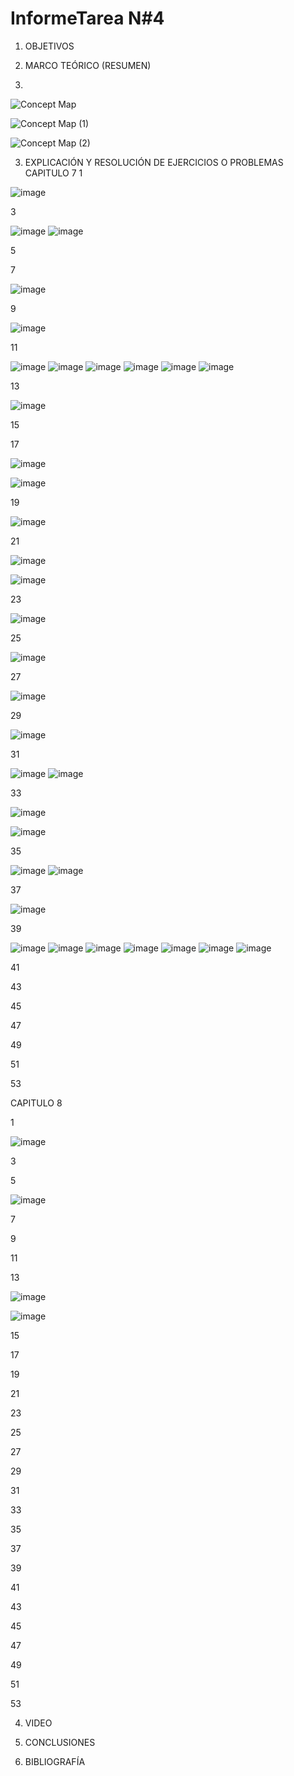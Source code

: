 # InformeTarea N#4


1. OBJETIVOS


2. MARCO TEÓRICO (RESUMEN)
3. 
![Concept Map](https://user-images.githubusercontent.com/93899720/147863625-5f3d4fd5-fe8e-4bed-ac57-4afcbca75355.jpg)

![Concept Map (1)](https://user-images.githubusercontent.com/93899720/147863627-7703425c-7ed9-406b-929a-7f2ecb9af55f.jpg)

![Concept Map (2)](https://user-images.githubusercontent.com/93899720/147863624-7fadc0e8-666a-4c43-bf0a-4f26da1973cc.jpg)

3. EXPLICACIÓN Y RESOLUCIÓN DE EJERCICIOS O PROBLEMAS
CAPITULO 7
1

![image](https://user-images.githubusercontent.com/93899720/146823088-dea1b507-cb8c-42cf-a959-e34cacfd4df7.png)

3

![image](https://user-images.githubusercontent.com/93899720/147894777-600c8e6a-54b6-4272-b7e8-56edf853b909.png)
![image](https://user-images.githubusercontent.com/93899720/147894787-530d8139-de80-43c3-a519-6539886218af.png)


5


7

![image](https://user-images.githubusercontent.com/93899720/147894798-3b8dc166-74df-44af-b82a-1ec3807c11df.png)


9

![image](https://user-images.githubusercontent.com/93899720/146823142-598c52e6-9215-436f-b383-006e9bd9d7b2.png)


11

![image](https://user-images.githubusercontent.com/93899720/147894807-e0224cbd-686d-4d98-bf96-45b4d50979ac.png)
![image](https://user-images.githubusercontent.com/93899720/147894820-41a7c683-ce20-4274-87cf-448ca2d3890c.png)
![image](https://user-images.githubusercontent.com/93899720/147894831-1ffa8515-717b-4d7f-8605-20258163f450.png)
![image](https://user-images.githubusercontent.com/93899720/147894837-98367b1f-871b-4b00-83f9-7fb815879864.png)
![image](https://user-images.githubusercontent.com/93899720/147894844-e40dc064-4465-4b62-993f-8e39528f62ff.png)
![image](https://user-images.githubusercontent.com/93899720/147894856-7435f23b-838a-4761-9b0d-190f7beb8e7d.png)


13

![image](https://user-images.githubusercontent.com/93899720/146823225-668ac3bd-e7af-4d3d-9b71-ba4d4873408b.png)

15


17

![image](https://user-images.githubusercontent.com/93899720/146823728-81ec332e-cbc9-49f9-b6ec-d4e4923e3b51.png)


![image](https://user-images.githubusercontent.com/93899720/146823782-cc1d62d8-9765-49e6-8488-203fd3ae6669.png)

19

![image](https://user-images.githubusercontent.com/93899720/147894867-b0e1820a-cb04-4289-88e5-19a5aa383da6.png)


21

![image](https://user-images.githubusercontent.com/93899720/146823814-61583633-c64d-4d28-8a3c-7d2479b761f4.png)


![image](https://user-images.githubusercontent.com/93899720/146823847-215fb2f7-5a63-4415-bdba-a61253bf5045.png)


23

![image](https://user-images.githubusercontent.com/93899720/147894876-9682b9fb-6d7a-4059-bc78-7ad0fbd61e9b.png)


25

![image](https://user-images.githubusercontent.com/93899720/146824158-9f5028de-f425-4d8e-9b44-5158a16ea2ac.png)


27

![image](https://user-images.githubusercontent.com/93899720/147894885-782c937c-d901-49e7-94ca-86c0a55980e0.png)


29

![image](https://user-images.githubusercontent.com/93899720/146824277-d2278c85-68b0-4f03-8da2-46090ebe967e.png)


31

![image](https://user-images.githubusercontent.com/93899720/147894892-1ce33f13-89cd-47fe-8b09-7bfa0436ba93.png)
![image](https://user-images.githubusercontent.com/93899720/147894894-a9e73618-9d10-459d-a1b8-7c0bc142d211.png)


33

![image](https://user-images.githubusercontent.com/93899720/146824686-7b163226-4759-46ab-8e79-7cf20592e483.png)

![image](https://user-images.githubusercontent.com/93899720/146824724-eb226431-5186-4b5d-b0d8-2940c2173db4.png)


35

![image](https://user-images.githubusercontent.com/93899720/147894903-7fc5eee6-91cf-44bd-97a6-e1f9aadd7c5a.png)
![image](https://user-images.githubusercontent.com/93899720/147894905-ba2f9314-e93a-4d1f-8e24-9addeeec5a29.png)


37

![image](https://user-images.githubusercontent.com/93899720/146824959-a478119b-3fcc-40f3-b42c-d8817b58afda.png)


39

![image](https://user-images.githubusercontent.com/93899720/147894914-079df539-12c4-4ac9-8f72-9a899448d014.png)
![image](https://user-images.githubusercontent.com/93899720/147894917-7056b251-0556-4e9e-b86b-1b374cde361d.png)
![image](https://user-images.githubusercontent.com/93899720/147894921-ac2cfca7-e69d-4b85-aa79-efc30e84d52d.png)
![image](https://user-images.githubusercontent.com/93899720/147894927-9c78d896-295f-4e4e-821e-a093224fe73c.png)
![image](https://user-images.githubusercontent.com/93899720/147894930-847e4d6a-ef2c-4344-a62a-39082474e4b4.png)
![image](https://user-images.githubusercontent.com/93899720/147894935-9cdb2b63-862d-4951-becd-4bb06a2db233.png)
![image](https://user-images.githubusercontent.com/93899720/147895014-7cefd9a6-6ae8-40c7-9edb-3a19d2635229.png)


41


43


45


47


49


51


53




CAPITULO 8

1

![image](https://user-images.githubusercontent.com/93899720/146825046-eea3ed40-5381-40d7-8e91-d44145743553.png)


3


5

![image](https://user-images.githubusercontent.com/93899720/146826150-cedc0cbd-fed2-4514-9695-b31938da3f19.png)


7


9


11


13

![image](https://user-images.githubusercontent.com/93899720/146826325-aa3bec52-5534-4cca-8442-7c194336e625.png)

![image](https://user-images.githubusercontent.com/93899720/146826396-47e100b4-920c-41fa-8d52-013373485086.png)


15


17


19


21


23


25


27


29


31


33


35


37


39


41


43


45


47


49


51


53


4. VIDEO


5. CONCLUSIONES


6. BIBLIOGRAFÍA

